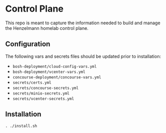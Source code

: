 # Control Plane
This repo is meant to capture the information needed to build and manage the Henzelmann homelab control plane.

## Configuration
The following vars and secrets files should be updated prior to installation:

- `bosh-deployment/cloud-config-vars.yml`
- `bosh-deployment/vcenter-vars.yml`
- `concourse-deployment/concourse-vars.yml`
- `secrets/certs.yml`
- `secrets/concourse-secrets.yml`
- `secrets/minio-secrets.yml`
- `secrets/vcenter-secrets.yml`

## Installation
```
. ./install.sh
```

